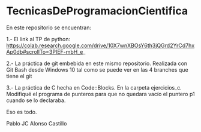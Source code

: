 # TecnicasDeProgramacionCientifica

En este repositorio se encuentran:

1.- El link al TP de python:
https://colab.research.google.com/drive/10X7wnXBOsY6th3jQGrd2YrCd7hxAp0db#scrollTo=3PIEF-mbH_e_

2.- La práctica de git embebida en este mismo repositorio. 
Realizada con Git Bash desde Windows 10 tal como se puede ver en las 4 branches que tiene el git

3.- La práctica de C hecha en Code::Blocks. 
En la carpeta ejercicios_c. Modifiqué el programa de punteros para que no quedara vacío el puntero p1 cuando se lo declaraba.


Eso es todo.

Pablo JC Alonso Castillo
